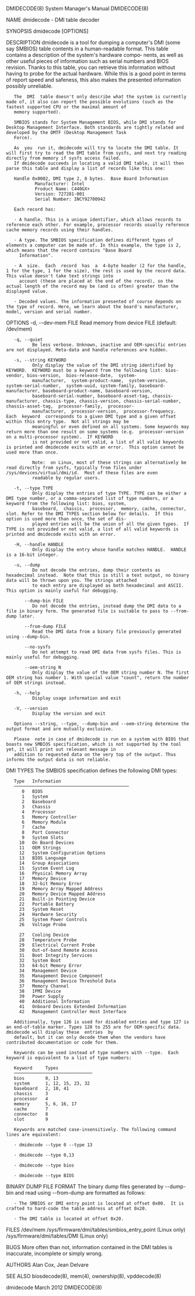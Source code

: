 DMIDECODE(8)                                                                     System Manager's Manual                                                                     DMIDECODE(8)

NAME
       dmidecode - DMI table decoder

SYNOPSIS
       dmidecode [OPTIONS]

DESCRIPTION
       dmidecode  is  a  tool for dumping a computer's DMI (some say SMBIOS) table contents in a human-readable format. This table contains a description of the system's hardware compo‐
       nents, as well as other useful pieces of information such as serial numbers and BIOS revision. Thanks to this table, you can retrieve this information without having to probe for
       the actual hardware.  While this is a good point in terms of report speed and safeness, this also makes the presented information possibly unreliable.

       The  DMI  table doesn't only describe what the system is currently made of, it also can report the possible evolutions (such as the fastest supported CPU or the maximal amount of
       memory supported).

       SMBIOS stands for System Management BIOS, while DMI stands for Desktop Management Interface. Both standards are tightly related and developed by the DMTF (Desktop Management Task
       Force).

       As  you  run it, dmidecode will try to locate the DMI table. It will first try to read the DMI table from sysfs, and next try reading directly from memory if sysfs access failed.
       If dmidecode succeeds in locating a valid DMI table, it will then parse this table and display a list of records like this one:

       Handle 0x0002, DMI type 2, 8 bytes.  Base Board Information
               Manufacturer: Intel
               Product Name: C440GX+
               Version: 727281-001
               Serial Number: INCY92700942

       Each record has:

       · A handle. This is a unique identifier, which allows records to reference each other. For example, processor records usually reference cache memory records using their handles.

       · A type. The SMBIOS specification defines different types of elements a computer can be made of. In this example, the type is 2, which means that the record contains "Base Board
         Information".

       · A  size.  Each  record  has  a  4-byte header (2 for the handle, 1 for the type, 1 for the size), the rest is used by the record data. This value doesn't take text strings into
         account (these are placed at the end of the record), so the actual length of the record may be (and is often) greater than the displayed value.

       · Decoded values. The information presented of course depends on the type of record. Here, we learn about the board's manufacturer, model, version and serial number.

OPTIONS
       -d, --dev-mem FILE
              Read memory from device FILE (default: /dev/mem)

       -q, --quiet
              Be less verbose. Unknown, inactive and OEM-specific entries are not displayed. Meta-data and handle references are hidden.

       -s, --string KEYWORD
              Only display the value of the DMI string identified by KEYWORD.  KEYWORD must be a keyword from the following list: bios-vendor, bios-version,  bios-release-date,  system-
              manufacturer,  system-product-name,  system-version,  system-serial-number,  system-uuid, system-family, baseboard-manufacturer, baseboard-product-name, baseboard-version,
              baseboard-serial-number, baseboard-asset-tag, chassis-manufacturer, chassis-type, chassis-version, chassis-serial-number, chassis-asset-tag,  processor-family,  processor-
              manufacturer,  processor-version,  processor-frequency.   Each  keyword  corresponds to a given DMI type and a given offset within this entry type.  Not all strings may be
              meaningful or even defined on all systems. Some keywords may return more than one result on some systems (e.g.  processor-version on a multi-processor system).  If KEYWORD
              is not provided or not valid, a list of all valid keywords is printed and dmidecode exits with an error.  This option cannot be used more than once.

              Note:  on Linux, most of these strings can alternatively be read directly from sysfs, typically from files under /sys/devices/virtual/dmi/id.  Most of these files are even
              readable by regular users.

       -t, --type TYPE
              Only display the entries of type TYPE. TYPE can be either a DMI type number, or a comma-separated list of type numbers, or a keyword from the following list: bios, system,
              baseboard,  chassis,  processor,  memory, cache, connector, slot. Refer to the DMI TYPES section below for details.  If this option is used more than once, the set of dis‐
              played entries will be the union of all the given types.  If TYPE is not provided or not valid, a list of all valid keywords is printed and dmidecode exits with an error.

       -H, --handle HANDLE
              Only display the entry whose handle matches HANDLE.  HANDLE is a 16-bit integer.

       -u, --dump
              Do not decode the entries, dump their contents as hexadecimal instead.  Note that this is still a text output, no binary data will be thrown upon you. The strings attached
              to each entry are displayed as both hexadecimal and ASCII. This option is mainly useful for debugging.

           --dump-bin FILE
              Do not decode the entries, instead dump the DMI data to a file in binary form. The generated file is suitable to pass to --from-dump later.

           --from-dump FILE
              Read the DMI data from a binary file previously generated using --dump-bin.

           --no-sysfs
              Do not attempt to read DMI data from sysfs files. This is mainly useful for debugging.

           --oem-string N
              Only display the value of the OEM string number N. The first OEM string has number 1. With special value "count", return the number of OEM strings instead.

       -h, --help
              Display usage information and exit

       -V, --version
              Display the version and exit

       Options --string, --type, --dump-bin and --oem-string determine the output format and are mutually exclusive.

       Please  note in case of dmidecode is run on a system with BIOS that boasts new SMBIOS specification, which is not supported by the tool yet, it will print out relevant message in
       addition to requested data on the very top of the output. Thus informs the output data is not reliable.

DMI TYPES
       The SMBIOS specification defines the following DMI types:

       Type   Information
       ────────────────────────────────────────────
          0   BIOS
          1   System
          2   Baseboard
          3   Chassis
          4   Processor
          5   Memory Controller
          6   Memory Module
          7   Cache
          8   Port Connector
          9   System Slots
         10   On Board Devices
         11   OEM Strings
         12   System Configuration Options
         13   BIOS Language
         14   Group Associations
         15   System Event Log
         16   Physical Memory Array
         17   Memory Device
         18   32-bit Memory Error
         19   Memory Array Mapped Address
         20   Memory Device Mapped Address
         21   Built-in Pointing Device
         22   Portable Battery
         23   System Reset
         24   Hardware Security
         25   System Power Controls
         26   Voltage Probe

         27   Cooling Device
         28   Temperature Probe
         29   Electrical Current Probe
         30   Out-of-band Remote Access
         31   Boot Integrity Services
         32   System Boot
         33   64-bit Memory Error
         34   Management Device
         35   Management Device Component
         36   Management Device Threshold Data
         37   Memory Channel
         38   IPMI Device
         39   Power Supply
         40   Additional Information
         41   Onboard Devices Extended Information
         42   Management Controller Host Interface

       Additionally, type 126 is used for disabled entries and type 127 is an end-of-table marker. Types 128 to 255 are for OEM-specific data.  dmidecode will display these  entries  by
       default, but it can only decode them when the vendors have contributed documentation or code for them.

       Keywords can be used instead of type numbers with --type.  Each keyword is equivalent to a list of type numbers:

       Keyword     Types
       ──────────────────────────────
       bios        0, 13
       system      1, 12, 15, 23, 32
       baseboard   2, 10, 41
       chassis     3
       processor   4
       memory      5, 6, 16, 17
       cache       7
       connector   8
       slot        9

       Keywords are matched case-insensitively. The following command lines are equivalent:

       · dmidecode --type 0 --type 13

       · dmidecode --type 0,13

       · dmidecode --type bios

       · dmidecode --type BIOS

BINARY DUMP FILE FORMAT
       The binary dump files generated by --dump-bin and read using --from-dump are formatted as follows:

       · The SMBIOS or DMI entry point is located at offset 0x00.  It is crafted to hard-code the table address at offset 0x20.

       · The DMI table is located at offset 0x20.

FILES
       /dev/mem /sys/firmware/dmi/tables/smbios_entry_point (Linux only) /sys/firmware/dmi/tables/DMI (Linux only)

BUGS
       More often than not, information contained in the DMI tables is inaccurate, incomplete or simply wrong.

AUTHORS
       Alan Cox, Jean Delvare

SEE ALSO
       biosdecode(8), mem(4), ownership(8), vpddecode(8)

dmidecode                                                                               March 2012                                                                           DMIDECODE(8)
